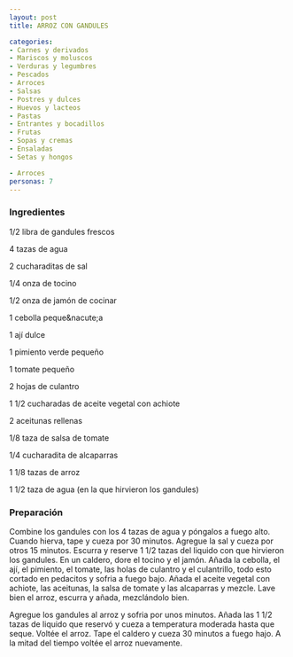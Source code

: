 ```yaml
---
layout: post
title: ARROZ CON GANDULES

categories:
- Carnes y derivados
- Mariscos y moluscos
- Verduras y legumbres
- Pescados
- Arroces
- Salsas
- Postres y dulces
- Huevos y lacteos
- Pastas
- Entrantes y bocadillos
- Frutas
- Sopas y cremas
- Ensaladas
- Setas y hongos

- Arroces
personas: 7 
---
```

<h3>Ingredientes</h3>
1/2 libra de gandules frescos

4 tazas de agua

2 cucharaditas de sal

1/4 onza de tocino

1/2 onza de jamón de cocinar

1 cebolla peque&amp;nacute;a

1 ají dulce

1 pimiento verde pequeño

1 tomate pequeño

2 hojas de culantro

1 1/2 cucharadas de aceite vegetal con achiote

2 aceitunas rellenas

1/8 taza de salsa de tomate

1/4 cucharadita de alcaparras

1 1/8 tazas de arroz

1 1/2 taza de agua (en la que hirvieron los gandules)

<h3>Preparación</h3>
Combine los gandules con los 4 tazas de agua y póngalos a fuego alto. Cuando hierva, tape y cueza por 30 minutos. Agregue la sal y cueza por otros 15 minutos. Escurra y reserve 1 1/2 tazas del liquido con que hirvieron los gandules. En un caldero, dore el tocino y el jamón. Añada la cebolla, el ají, el pimiento, el tomate, las holas de culantro y el culantrillo, todo esto cortado en pedacitos y sofria a fuego bajo. Añada el aceite vegetal con achiote, las aceitunas, la salsa de tomate y las alcaparras y mezcle. Lave bien el arroz, escurra y añada, mezclándolo bien.

Agregue los gandules al arroz y sofria por unos minutos. Añada las 1 1/2 tazas de liquido que reservó y cueza a temperatura moderada hasta que seque. Voltée el arroz. Tape el caldero y cueza 30 minutos a fuego hajo. A la mitad del tiempo voltée el arroz nuevamente.

